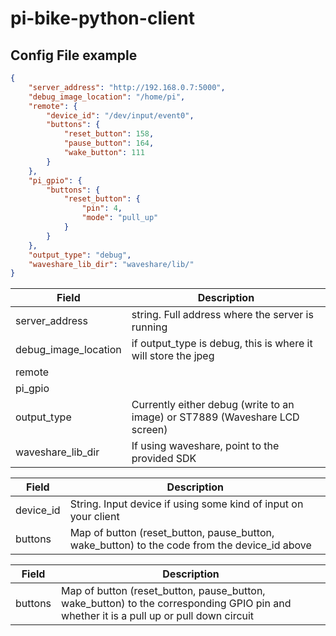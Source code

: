 # pi-bike-python-client

## Config File example

```json
{
    "server_address": "http://192.168.0.7:5000",
    "debug_image_location": "/home/pi",
    "remote": { 
        "device_id": "/dev/input/event0",
        "buttons": {
            "reset_button": 158,
            "pause_button": 164,
            "wake_button": 111
        }
    },
    "pi_gpio": {
        "buttons": {    
            "reset_button": {
                "pin": 4,
                "mode": "pull_up"
            }
        }
    },
    "output_type": "debug",
    "waveshare_lib_dir": "waveshare/lib/"
}
```


| Field      | Description |
| ----------- | ----------- |
| server_address      | string. Full address where the server is running  |
| debug_image_location   |if output_type is debug, this is where it will store the jpeg        |
| remote   | 
| pi_gpio   | 
| output_type   | Currently either debug (write to an image) or ST7889 (Waveshare LCD screen) |
| waveshare_lib_dir   | If using waveshare, point to the provided SDK |

| Field      | Description |
| ----------- | ----------- |
| device_id      | String. Input device if using some kind of input on your client  |
| buttons   | Map of button (reset_button, pause_button, wake_button) to the code from the device_id above   |


| Field      | Description |
| ----------- | ----------- |
| buttons   | Map of button (reset_button, pause_button, wake_button) to the corresponding GPIO pin and whether it is a pull up or pull down circuit|
